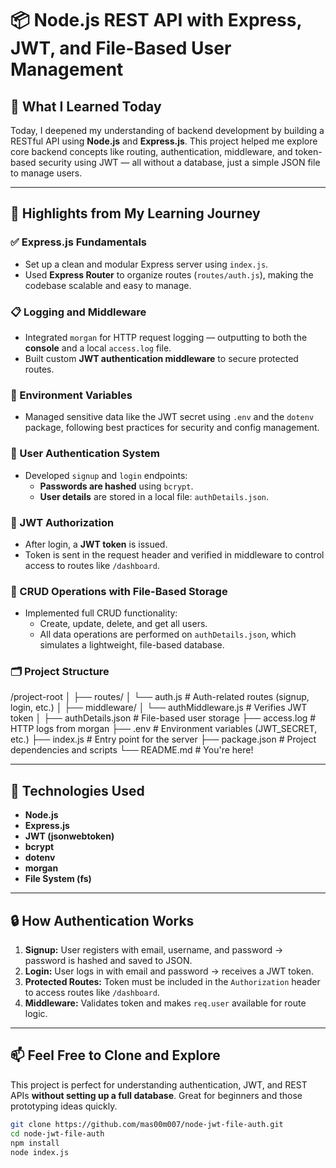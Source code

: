 # 📦 Node.js REST API with Express, JWT, and File-Based User Management

## 🧠 What I Learned Today

Today, I deepened my understanding of backend development by building a RESTful API using **Node.js** and **Express.js**. This project helped me explore core backend concepts like routing, authentication, middleware, and token-based security using JWT — all without a database, just a simple JSON file to manage users.

---

## 🚀 Highlights from My Learning Journey

### ✅ Express.js Fundamentals
- Set up a clean and modular Express server using `index.js`.
- Used **Express Router** to organize routes (`routes/auth.js`), making the codebase scalable and easy to manage.

### 📋 Logging and Middleware
- Integrated `morgan` for HTTP request logging — outputting to both the **console** and a local `access.log` file.
- Built custom **JWT authentication middleware** to secure protected routes.

### 🔐 Environment Variables
- Managed sensitive data like the JWT secret using `.env` and the `dotenv` package, following best practices for security and config management.

### 👤 User Authentication System
- Developed `signup` and `login` endpoints:
  - **Passwords are hashed** using `bcrypt`.
  - **User details** are stored in a local file: `authDetails.json`.

### 🔑 JWT Authorization
- After login, a **JWT token** is issued.
- Token is sent in the request header and verified in middleware to control access to routes like `/dashboard`.

### 🧰 CRUD Operations with File-Based Storage
- Implemented full CRUD functionality:
  - Create, update, delete, and get all users.
  - All data operations are performed on `authDetails.json`, which simulates a lightweight, file-based database.

### 🗂 Project Structure

/project-root
│
├── routes/
│ └── auth.js # Auth-related routes (signup, login, etc.)
│
├── middleware/
│ └── authMiddleware.js # Verifies JWT token
│
├── authDetails.json # File-based user storage
├── access.log # HTTP logs from morgan
├── .env # Environment variables (JWT_SECRET, etc.)
├── index.js # Entry point for the server
├── package.json # Project dependencies and scripts
└── README.md # You're here!



---

## 🔧 Technologies Used

- **Node.js**
- **Express.js**
- **JWT (jsonwebtoken)**
- **bcrypt**
- **dotenv**
- **morgan**
- **File System (fs)**

---

## 🔒 How Authentication Works

1. **Signup:** User registers with email, username, and password → password is hashed and saved to JSON.
2. **Login:** User logs in with email and password → receives a JWT token.
3. **Protected Routes:** Token must be included in the `Authorization` header to access routes like `/dashboard`.
4. **Middleware:** Validates token and makes `req.user` available for route logic.

---

## 📫 Feel Free to Clone and Explore

This project is perfect for understanding authentication, JWT, and REST APIs **without setting up a full database**. Great for beginners and those prototyping ideas quickly.

```bash
git clone https://github.com/mas00m007/node-jwt-file-auth.git
cd node-jwt-file-auth
npm install
node index.js
